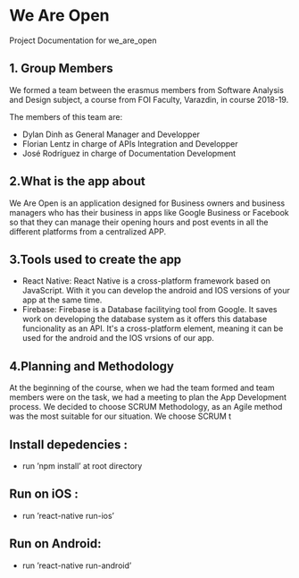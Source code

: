 # We Are Open
Project Documentation for we_are_open

## 1. Group Members

We formed a team between the erasmus members from Software Analysis and Design subject, a course from FOI Faculty, Varazdin, in course 2018-19. 

The members of this team are: 
  - Dylan Dinh as General Manager and Developper
  - Florian Lentz in charge of APIs Integration and Developper
  - José Rodríguez in charge of Documentation Development

## 2.What is the app about

We Are Open is an application designed for Business owners and business managers who has their business in apps like Google Business or Facebook so that they can manage their opening hours and post events in all the different platforms from a centralized APP. 

## 3.Tools used to create the app

  - React Native: React Native is a cross-platform framework based on JavaScript. With it you can develop the android and IOS versions of your app at the same time.
  - Firebase: Firebase is a Database facilitying tool from Google. It saves work on developing the database system as it offers this database funcionality as an API. It's a cross-platform element, meaning it can be used for the android and the IOS vrsions of our app.

## 4.Planning and Methodology

At the beginning of the course, when we had the team formed and team members were on the task, we had a meeting to plan the App Development process. We decided to choose SCRUM Methodology, as an Agile method was the most suitable for our situation. We choose SCRUM t 

## Install depedencies :
  - run ’npm install’ at root directory
  
## Run on iOS :
  - run ’react-native run-ios’
  
## Run on Android:
  - run ’react-native run-android’
